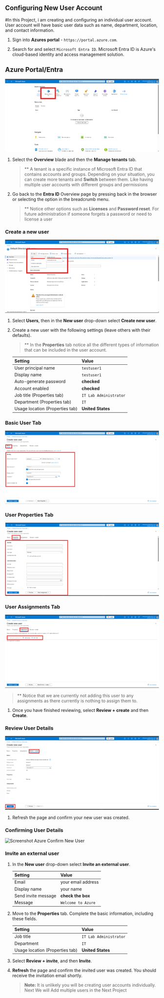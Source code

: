 ## Configuring New User Account

#In this Project, i am creating and configuring an individual user account. User account will have basic user data such as name, department, location, and contact information.

1. Sign into **Azures portal** - `https://portal.azure.com`.

1. Search for and select `Microsoft Entra ID`. Microsoft Entra ID is Azure's cloud-based identity and access management solution. 

## Azure Portal/Entra

![Screenshot Azure Portal/Entra](My_Project_Media/P_1.1_Portal_Entra.png)


1. Select the **Overview** blade and then the **Manage tenants** tab. 

    >** A tenant is a specific instance of Microsoft Entra ID that contains accounts and groups. Depending on your situation, you can create more tenants and **Switch** between them. Like having multiple user accounts with different groups and permissions

1. Go back to the **Entra ID** Overview page by pressing back in the browser or selecting the option in the breadcrumb menu.

    >** Notice other options such as **Licenses** and **Password reset**. For future administration if someone forgets a password or need to license a user
   
### Create a new user

![Screenshot Azure Adding User](My_Project_Media/P_1.2_AddUser.png)

1. Select **Users**, then in the **New user** drop-down select **Create new user**. 


1. Create a new user with the following settings (leave others with their defaults).
    >** In the **Properties** tab notice all the different types of information that can be included in the user account. 

    | Setting | Value |
    | --- | --- |
    | User principal name | `testuser1` |
    | Display name | `testuser1` |
    | Auto-generate password | **checked** |
    | Account enabled | **checked** |
    | Job title (Properties tab) | `IT Lab Administrator` |
    | Department (Properties tab) | `IT` |
    | Usage location (Properties tab) | **United States** |

### Basic User Tab
![Screenshot Azure Basic User Tab](My_Project_Media/P_1.3_BasicUser.png)

### User Properties Tab
![Screenshot Azure User Properties Tab](My_Project_Media/P_1.4_UserProperties.png)

### User Assignments Tab
![Screenshot Azure User Assignments Tab](My_Project_Media/P_1.5_UserAssignments.png)


   >** Notice that we are currently not adding this user to any assignments as there currently is nothing to assign them to.

1. Once you have finished reviewing, select **Review + create** and then **Create**.

### Review User Details
![Screenshot Azure Review User Details](My_Project_Media/P_1.6_ReviewUser.png)

1. Refresh the page and confirm your new user was created. 

### Confirming User Details
![Screenshot Azure Confirm New User](My_Project_Media/P_1.7_ConfirmU.png)



### Invite an external user


1. In the **New user** drop-down select **Invite an external user**. 

    | Setting | Value |
    | --- | --- |
    | Email | your email address |
    | Display name | your name |
    | Send invite message | **check the box** |
    | Message | `Welcome to Azure` |

1. Move to the **Properties** tab. Complete the basic information, including these fields. 

    | Setting | Value |
    | --- | --- |
    | Job title  | `IT Lab Administrator` |
    | Department  | `IT` |
    | Usage location (Properties tab) | **United States** |

1. Select **Review + invite**, and then **Invite**.

1. **Refresh** the page and confirm the invited user was created. You should receive the invitation email shortly. 

    
    >**Note:** It is unlikely you will be creating user accounts individually. Next We will Add multiple users in the Next Project